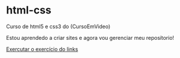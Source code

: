 # html-css
 Curso de html5 e css3 do (CursoEmVideo)

Estou aprendedo a criar sites e agora vou gerenciar meu reposítorio!

<a href="https://brunosilva218.github.ioC:\Users\MEN\Documents\estudos/html-css/exercicio/ex001/index.html">Exercutar o exercício do links</a>
